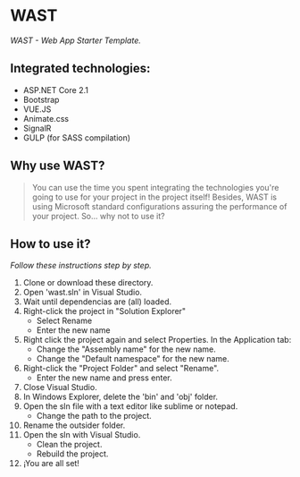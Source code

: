 # WAST
_WAST - Web App Starter Template._ <br />
## Integrated technologies:
* ASP.NET Core 2.1
* Bootstrap
* VUE.JS
* Animate.css
* SignalR
* GULP (for SASS compilation)

## Why use WAST?
> You can use the time you spent integrating the technologies you're going to use for your project in the project itself!
> Besides, WAST is using Microsoft standard configurations assuring the performance of your project.
> So... why not to use it?

## How to use it?

_Follow these instructions step by step._

1. Clone or download these directory.
2. Open 'wast.sln' in Visual Studio.
3. Wait until dependencias are (all) loaded.
4. Right-click the project in "Solution Explorer"
	* Select Rename
	* Enter the new name
5. Right click the project again and select Properties. In the Application tab:
	* Change the "Assembly name" for the new name.
	* Change the "Default namespace" for the new name.
6. Right-click the "Project Folder" and select "Rename".
	* Enter the new name and press enter.
7. Close Visual Studio.
8. In Windows Explorer, delete the 'bin' and 'obj' folder.
9. Open the sln file with a text editor like sublime or notepad.
	* Change the path to the project.
10. Rename the outsider folder.
11. Open the sln with Visual Studio.
	* Clean the project.
	* Rebuild the project.
12. ¡You are all set!